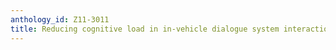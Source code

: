 ```yaml
---
anthology_id: Z11-3011
title: Reducing cognitive load in in-vehicle dialogue system interaction
---
```

